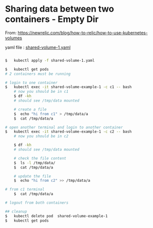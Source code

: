 # Sharing data between two containers - Empty Dir

From: https://newrelic.com/blog/how-to-relic/how-to-use-kubernetes-volumes

yaml file : [shared-volume-1.yaml](shared-volume-1.yaml)

```bash

$   kubectl apply -f shared-volume-1.yaml

$   kubectl get pods
# 2 containers must be running

# login to one container
$   kubectl exec -it shared-volume-example-1 -c c1 -- bash
    # now you should be in c1
    $ df -kh
    # should see /tmp/data mounted

    # create a file
    $  echo "hi from c1" > /tmp/data/a
    $  cat /tmp/data/a

# open another terminal and login to another container
$   kubectl exec -it shared-volume-example-1 -c c2 -- bash
    # now you should be in c2

    $ df -kh
    # should see /tmp/data mounted

    # check the file content
    $  ls -l /tmp/data/
    $  cat /tmp/data/a

    # update the file
    $  echo "hi from c2" >> /tmp/data/a

# from c1 terminal
    $  cat /tmp/data/a

# logout from both containers

## cleanup
$   kubectl delete pod  shared-volume-example-1
$   kubectl get pods

```
